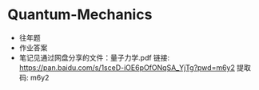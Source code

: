 # Quantum-Mechanics
- 往年题
- 作业答案
- 笔记见通过网盘分享的文件：量子力学.pdf
链接: https://pan.baidu.com/s/1sceD-iOE6pOfONqSA_YjTg?pwd=m6y2 提取码: m6y2
